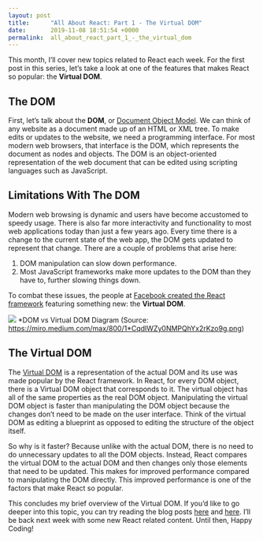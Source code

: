 ```yaml
---
layout: post
title:      "All About React: Part 1 - The Virtual DOM"
date:       2019-11-08 18:51:54 +0000
permalink:  all_about_react_part_1_-_the_virtual_dom
---
```



This month, I’ll cover new topics related to React each week.  For the first post in this series, let’s take a look at one of the features that makes React so popular: the **Virtual DOM**.

## The DOM

First, let’s talk about the **DOM**, or [Document Object Model](https://developer.mozilla.org/en-US/docs/Web/API/Document_Object_Model/Introduction).  We can think of any website as a document made up of an HTML or XML tree.  To make edits or updates to the website, we need a programming interface.  For most modern web browsers, that interface is the DOM, which represents the document as nodes and objects.  The DOM is an object-oriented representation of the web document that can be edited using scripting languages such as JavaScript.  

## Limitations With The DOM

Modern web browsing is dynamic and users have become accustomed to speedy usage.  There is also far  more interactivity and functionality to most web applications today than just a few years ago.  Every time there is a change to the current state of the web app, the DOM gets updated to represent that change.  There are a couple of problems that arise here:

1. DOM manipulation can slow down performance.  
2. Most JavaScript frameworks make more updates to the DOM than they have to, further slowing things down.  

To combat these issues, the people at [Facebook created the React framework](https://en.wikipedia.org/wiki/React_(web_framework)) featuring something new: the **Virtual DOM**.  

![](https://miro.medium.com/max/800/1*CqdIWZy0NMPQhYx2rKzo9g.png)
*DOM vs Virtual DOM Diagram (Source: https://miro.medium.com/max/800/1*CqdIWZy0NMPQhYx2rKzo9g.png)

## The Virtual DOM

The [Virtual DOM](https://reactjs.org/docs/faq-internals.html) is a representation of the actual DOM and its use was made popular by the React framework.  In React, for every DOM object, there is a Virtual DOM object that corresponds to it.  The virtual object has all of the same properties as the real DOM object.  Manipulating the virtual DOM object is faster than manipulating the DOM object because the changes don’t need to be made on the user interface.  Think of the virtual DOM as editing a blueprint as opposed to editing the structure of the object itself.  

So why is it faster?  Because unlike with the actual DOM, there is no need to do unnecessary updates to all the DOM objects.  Instead, React compares the virtual DOM to the actual DOM and then changes only those elements that need to be updated.  This makes for improved performance compared to manipulating the DOM directly. This improved performance is one of the factors that make React so popular.  

This concludes my brief overview of the Virtual DOM.  If you’d like to go deeper into this topic, you can try reading the blog posts [here](https://reactkungfu.com/2015/10/the-difference-between-virtual-dom-and-dom/) and [here](https://programmingwithmosh.com/react/react-virtual-dom-explained/).  I’ll be back next week with some new React related content.  Until then, Happy Coding!



